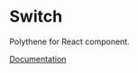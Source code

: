 # Switch

Polythene for React component.

[Documentation](https://github.com/ArthurClemens/polythene/tree/master/docs/components/react/switch.md)
